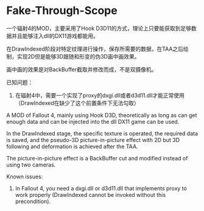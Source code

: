 # Fake-Through-Scope

一个辐射4的MOD，主要采用了Hook D3D11的方式，理论上只要能获取到足够数据并且能够注入dll的DX11游戏都能用。

在DrawIndexed阶段对特定纹理进行操作，保存所需要的数据，在TAA之后绘制，实现2D但是能够3D跟随和形变的伪3D画中画效果。

画中画的效果是对BackBuffer截取并修改而成，不是双摄像机。

已知问题：
1. 在辐射4中，需要一个实现了proxy的dxgi.dll或者d3d11.dll才能正常使用（DrawIndexed在缺少了这个前置条件下无法勾取）


A MOD of Fallout 4, mainly using Hook D3D, theoretically as long as can get enough data and can be injected into the dll DX11 game can be used.

In the DrawIndexed stage, the specific texture is operated, the required data is saved, and the pseudo-3D picture-in-picture effect with 2D but 3D following and deformation is achieved after the TAA.

The picture-in-picture effect is a BackBuffer cut and modified instead of using two cameras.

Known issues:

1. In Fallout 4, you need a dxgi.dll or d3d11.dll that implements proxy to work properly (DrawIndexed cannot be invoked without this precondition).
